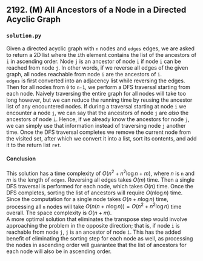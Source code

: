 ## 2192. (M) All Ancestors of a Node in a Directed Acyclic Graph

### `solution.py`
Given a directed acyclic graph with `n` nodes and `edges` edges, we are asked to return a 2D list where the `i`th element contains the list of the ancestors of `i` in ascending order. Node `j` is an ancestor of node `i` if node `i` can be reached from node `j`. In other words, if we reverse all edges of the given graph, all nodes reachable from node `i` are the ancestors of `i`.  
`edges` is first converted into an adjacency list while reversing the edges. Then for all nodes from `0` to `n-1`, we perform a DFS traversal starting from each node. Naively traversing the entire graph for all nodes will take too long however, but we can reduce the running time by reusing the ancestor list of any encountered nodes. If during a traversal starting at node `i` we encounter a node `j`, we can say that the ancestors of node `j` are *also* the ancestors of node `i`. Hence, if we already know the ancestors for node `j`, we can simply use that information instead of traversing node `j` another time. Once the DFS traversal completes we remove the current node from the visited set, after which we convert it into a list, sort its contents, and add it to the return list `ret`.  

#### Conclusion
This solution has a time complexity of $O(n^2+n^2\log n+m)$, where $n$ is `n` and $m$ is the length of `edges`. Reversing all edges takes $O(m)$ time. Then a single DFS traversal is performed for each node, which takes $O(n)$ time. Once the DFS completes, sorting the list of ancestors will require $O(n\log n)$ time. Since the computation for a single node takes $O(n+n\log n)$ time, processing all `n` nodes will take $O(n(n+n\log n)) = O(n^2+n^2\log n)$ time overall. The space complexity is $O(n+m)$.  
A more optimal solution that eliminates the transpose step would involve approaching the problem in the opposite direction; that is, if node `i` is reachable from node `j`, `j` is an ancestor of node `i`. This has the added benefit of eliminating the sorting step for each node as well, as processing the nodes in ascending order will guarantee that the list of ancestors for each node will also be in ascending order.  

